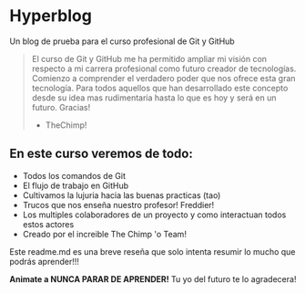 # Hyperblog

Un blog de prueba para el curso profesional de Git y GitHub



> El curso de Git y GitHub me ha permitido ampliar mi visión con respecto a mi carrera profesional como futuro creador de tecnologías. Comienzo a comprender el verdadero poder que nos ofrece esta gran tecnología. Para todos aquellos que han desarrollado este concepto desde su idea mas rudimentaria hasta lo que es hoy y será en un futuro. Gracias!
>
> - TheChimp!



## En este curso veremos de todo:

* Todos los comandos de Git
* El flujo de trabajo en GitHub
* Cultivamos la lujuria hacia las buenas practicas (tao)
* Trucos que nos enseña nuestro profesor! Freddier!
* Los multiples colaboradores de un proyecto y como interactuan todos estos actores
* Creado por el increible The Chimp 'o Team!

Este readme.md es una breve reseña que solo intenta resumir lo mucho que podrás aprender!!!

**Animate a NUNCA PARAR DE APRENDER!** Tu yo del futuro te lo agradecera!